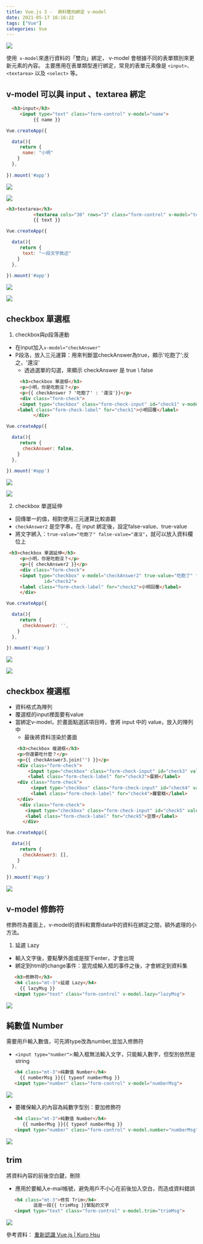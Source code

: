 ```yaml
---
title: Vue.js 3 -  資料雙向綁定 v-model
date: 2021-05-17 16:16:22
tags: ["Vue"]
categories: Vue
---
```

![](https://i.imgur.com/NBBY8vo.png)


使用` v-model`來進行資料的「雙向」綁定， v-model 會根據不同的表單類別來更新元素的內容。
主要應用在表單類型進行綁定，常見的表單元素像是 `<input>`、`<textarea>` 以及 `<select>` 等。


## v-model 可以與 input 、textarea 綁定

```html
  <h3>input</h3>
     <input type="text" class="form-control" v-model="name">
          {{ name }}

```
```javascript
Vue.createApp({

  data(){
     return {
      name: "小明"
    }
  },
  
}).mount('#app')
```

![](https://i.imgur.com/fuPfWXo.png)

![](https://i.imgur.com/Vyon4w6.png)


```html
<h3>textarea</h3>
          <textarea cols="30" rows="3" class="form-control" v-model="text"></textarea>
          {{ text }}
```
```javascript
Vue.createApp({

  data(){
     return {
      text: "一段文字敘述"
    }
  },
  
}).mount('#app')
```
![](https://i.imgur.com/T7AMqwY.png)

![](https://i.imgur.com/fxYLTcU.png)


## checkbox 單選框

1. checkbox與p段落連動
* 在input加入`v-model="checkAnswer"`
* P段洛，放入三元運算：用來判斷當checkAnswer為true，顯示'吃飽了';反之，'還沒'
  * 透過選單的勾選，來顯示 checkAnswer 是 true \ false

```html
     <h3>checkbox 單選框</h3>
     <p>小明，你是吃飽沒？</p>
     <p>{{ checkAnswer ? '吃飽了' : '還沒'}}</p>
     <div class="form-check">
     <input type="checkbox" class="form-check-input" id="check1" v-model="checkAnswer">
    <label class="form-check-label" for="check1">小明回覆</label>
          </div>
```

```javascript
Vue.createApp({

  data(){
     return {
      checkAnswer: false,
    }
  },
  
}).mount('#app')
```
![](https://i.imgur.com/wBR8ESD.png)

![](https://i.imgur.com/cRDgctR.gif)


2. checkbox 單選延伸

* 回傳單一的值，相對使用三元運算比較直觀
* `checkAnswer2` 是空字串，在 input 綁定後，設定false-value、true-value
* 將文字綁入：`true-value="吃飽了" false-value="還沒"`，就可以放入資料欄位上

```html
 <h3>checkbox 單選延伸</h3>
     <p>小明，你是吃飽沒？</p>
     <p>{{ checkAnswer2 }}</p>
     <div class="form-check">
     <input type="checkbox" v-model="checkAnswer2" true-value="吃飽了" false-value="還沒" class="form-check-input"
              id="check2">
     <label class="form-check-label" for="check2">小明回覆</label>
     </div>
```
```javascript
Vue.createApp({

  data(){
     return {
      checkAnswer2: '',
    }
  },
  
}).mount('#app')
```

![](https://i.imgur.com/x4aeut8.png)

![](https://i.imgur.com/qvyj7dH.png)

## checkbox 複選框
* 資料格式為陣列
* 覆選框的input裡面要有value
* 當綁定v-model，於畫面點選該項目時，會將 input 中的 value，放入的陣列中
  *  最後將資料渲染於畫面
```html
    <h3>checkbox 複選框</h3>
    <p>你還要吃什麼？</p>
    <p>{{ checkAnswer3.join('') }}</p>
    <div class="form-check">
        <input type="checkbox" class="form-check-input" id="check3" value="蛋餅" v-model="checkAnswer3">
        <label class="form-check-label" for="check3">蛋餅</label>         </div>
    <div class="form-check">
         <input type="checkbox" class="form-check-input" id="check4" value="蘿蔔糕" v-model="checkAnswer3">
         <label class="form-check-label" for="check4">蘿蔔糕</label>
    </div>
     <div class="form-check">
       <input type="checkbox" class="form-check-input" id="check5" value="豆漿" v-model="checkAnswer3">
       <label class="form-check-label" for="check5">豆漿</label>
      </div>
```
```javascript
Vue.createApp({

  data(){
     return {
      checkAnswer3: [],
    }
  },
  
}).mount('#app')
```

![](https://i.imgur.com/V6RUoEF.png)


## v-model 修飾符
修飾符為畫面上，v-model的資料和實際data中的資料在綁定之間，額外處理的小方法。
1. 延遲 Lazy
* 輸入文字後，要點擊外面或是按下enter，才會出現
* 綁定到html的change事件：當完成輸入框的事件之後，才會綁定到資料集
```html
   <h3>修飾符</h3>
   <h4 class="mt-3">延遲 Lazy</h4>
     {{ lazyMsg }}
   <input type="text" class="form-control" v-model.lazy="lazyMsg">
```
![](https://i.imgur.com/1Jp0XWl.png)

## 純數值 Number
需要用戶輸入數值，可先將type改為number,並加入修飾符
* ``<input type="number">``:輸入框無法輸入文字，只能輸入數字，但型別依然是string

```html
   <h4 class="mt-3">純數值 Number</h4>
     {{ numberMsg }}{{ typeof numberMsg }}
   <input type="number" class="form-control" v-model="numberMsg">
```

![](https://i.imgur.com/48WNFq2.png)


* 要確保輸入的內容為純數字型別：要加修飾符

```html
   <h4 class="mt-3">純數值 Number</h4> 
      {{ numberMsg }}{{ typeof numberMsg }}
   <input type="number" class="form-control" v-model.number="numberMsg">
```
![](https://i.imgur.com/ANESock.png)

## trim
將資料內容的前後空白鍵，刪除
* 應用於要輸入e-mail帳號，避免用戶不小心在前後加入空白，而造成資料錯誤
```html
   <h4 class="mt-3">修剪 Trim</h4>
          這是一段{{ trimMsg }}緊黏的文字
   <input type="text" class="form-control" v-model.trim="trimMsg">
```
![](https://i.imgur.com/SCJddsn.png)

參考資料：
[重新認識 Vue.js | Kuro Hsu](https://book.vue.tw/CH1/1-4-directive.html)
